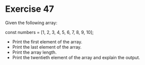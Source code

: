 # Exercise 47

Given the following array:

const numbers = [1, 2, 3, 4, 5, 6, 7, 8, 9, 10];

- Print the first element of the array.
- Print the last element of the array.
- Print the array length.
- Print the twentieth element of the array and explain the output.
